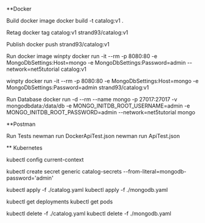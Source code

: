 **Docker

Build docker image
docker build -t catalog:v1 .

Retag
docker tag catalog:v1 strand93/catalog:v1

Publish
docker push strand93/catalog:v1

Run docker image
winpty docker run -it --rm -p 8080:80 -e MongoDbSettings:Host=mongo -e MongoDbSettings:Password=admin --network=net5tutorial catalog:v1

winpty docker run -it --rm -p 8080:80 -e MongoDbSettings:Host=mongo -e MongoDbSettings:Password=admin strand93/catalog:v1

Run Database
docker run -d --rm --name mongo -p 27017:27017 -v mongodbdata:/data/db -e MONGO_INITDB_ROOT_USERNAME=admin -e MONGO_INITDB_ROOT_PASSWORD=admin --network=net5tutorial mongo

**Postman

Run Tests
newman run DockerApiTest.json
newman run ApiTest.json

** Kubernetes

kubectl config current-context

kubectl create secret generic catalog-secrets --from-literal=mongodb-password='admin'

kubectl apply -f ./catalog.yaml
kubectl apply -f ./mongodb.yaml

kubectl get deployments
kubectl get pods

kubectl delete -f ./catalog.yaml
kubectl delete -f ./mongodb.yaml